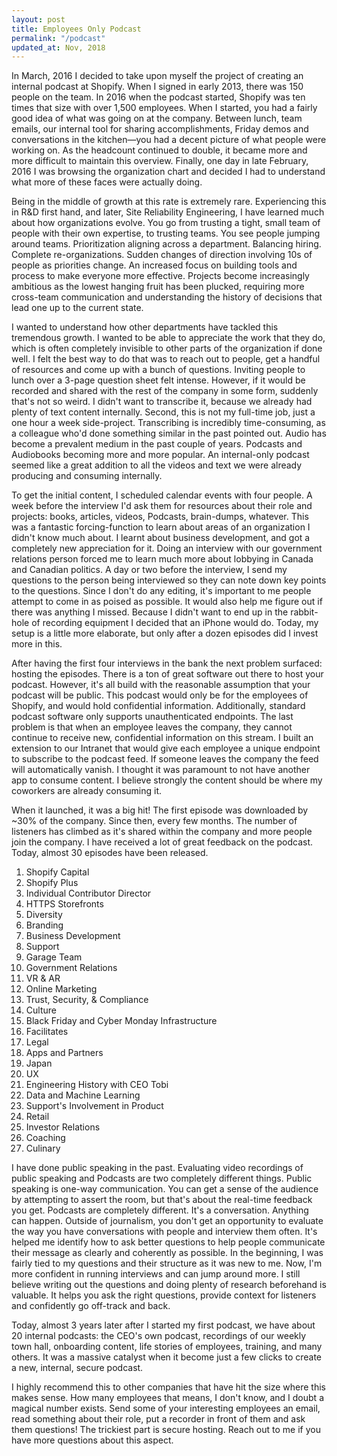 ```yaml
---
layout: post
title: Employees Only Podcast
permalink: "/podcast"
updated_at: Nov, 2018
---
```


In March, 2016 I decided to take upon myself the project of creating an internal
podcast at Shopify. When I signed in early 2013, there was 150 people on the
team. In 2016 when the podcast started, Shopify was ten times that size with
over 1,500 employees. When I started, you had a fairly good idea of what was
going on at the company. Between lunch, team emails, our internal tool for
sharing accomplishments, Friday demos and conversations in the kitchen—you had a
decent picture of what people were working on. As the headcount continued to
double, it became more and more difficult to maintain this overview. Finally,
one day in late February, 2016 I was browsing the organization chart and decided
I had to understand what more of these faces were actually doing.

Being in the middle of growth at this rate is extremely rare. Experiencing this
in R&D first hand, and later, Site Reliability Engineering, I have learned much
about how organizations evolve. You go from trusting a tight, small team of
people with their own expertise, to trusting teams. You see people jumping
around teams. Prioritization aligning across a department. Balancing hiring.
Complete re-organizations. Sudden changes of direction involving 10s of people
as priorities change. An increased focus on building tools and process to make
everyone more effective. Projects become increasingly ambitious as the lowest
hanging fruit has been plucked, requiring more cross-team communication and
understanding the history of decisions that lead one up to the current state.

I wanted to understand how other departments have tackled this tremendous
growth. I wanted to be able to appreciate the work that they do, which is often
completely invisible to other parts of the organization if done well. I felt the
best way to do that was to reach out to people, get a handful of resources and
come up with a bunch of questions. Inviting people to lunch over a 3-page
question sheet felt intense. However, if it would be recorded and shared with
the rest of the company in some form, suddenly that's not so weird. I didn't
want to transcribe it, because we already had plenty of text content internally.
Second, this is not my full-time job, just a one hour a week side-project.
Transcribing is incredibly time-consuming, as a colleague who'd done something
similar in the past pointed out. Audio has become a prevalent medium in the past
couple of years. Podcasts and Audiobooks becoming more and more popular. An
internal-only podcast seemed like a great addition to all the videos and text we
were already producing and consuming internally.

To get the initial content, I scheduled calendar events with four people. A week
before the interview I'd ask them for resources about their role and projects:
books, articles, videos, Podcasts, brain-dumps, whatever. This was a fantastic
forcing-function to learn about areas of an organization I didn't know much
about. I learnt about business development, and got a completely new
appreciation for it. Doing an interview with our government relations person
forced me to learn much more about lobbying in Canada and Canadian politics. A
day or two before the interview, I send my questions to the person being
interviewed so they can note down key points to the questions. Since I don't do
any editing, it's important to me people attempt to come in as poised as
possible. It would also help me figure out if there was anything I missed.
Because I didn't want to end up in the rabbit-hole of recording equipment I
decided that an iPhone would do. Today, my setup is a little more elaborate, but
only after a dozen episodes did I invest more in this.

After having the first four interviews in the bank the next problem surfaced:
hosting the episodes. There is a ton of great software out there to host your
podcast. However, it's all build with the reasonable assumption that your
podcast will be public. This podcast would only be for the employees of Shopify,
and would hold confidential information. Additionally, standard podcast software
only supports unauthenticated endpoints. The last problem is that when an
employee leaves the company, they cannot continue to receive new, confidential
information on this stream. I built an extension to our Intranet that would give
each employee a unique endpoint to subscribe to the podcast feed. If someone
leaves the company the feed will automatically vanish. I thought it was
paramount to not have another app to consume content. I believe strongly the
content should be where my coworkers are already consuming it.

When it launched, it was a big hit! The first episode was downloaded by ~30% of
the company. Since then, every few months. The number of listeners has climbed
as it's shared within the company and more people join the company. I have
received a lot of great feedback on the podcast.  Today, almost 30 episodes have
been released.

1. Shopify Capital
2. Shopify Plus
3. Individual Contributor Director
4. HTTPS Storefronts
5. Diversity
6. Branding
7. Business Development
8. Support
9. Garage Team
10. Government Relations
11. VR & AR
12. Online Marketing
13. Trust, Security, & Compliance
14. Culture
15. Black Friday and Cyber Monday Infrastructure
16. Facilitates
17. Legal
18. Apps and Partners
19. Japan
20. UX
21. Engineering History with CEO Tobi
22. Data and Machine Learning
23. Support's Involvement in Product
24. Retail
25. Investor Relations
26. Coaching
27. Culinary

I have done public speaking in the past. Evaluating video recordings of public
speaking and Podcasts are two completely different things. Public speaking is
one-way communication. You can get a sense of the audience by attempting to
assert the room, but that's about the real-time feedback you get. Podcasts are
completely different. It's a conversation. Anything can happen. Outside of
journalism, you don't get an opportunity to evaluate the way you have
conversations with people and interview them often. It's helped me identify how
to ask better questions to help people communicate their message as clearly and
coherently as possible. In the beginning, I was fairly tied to my questions and
their structure as it was new to me. Now, I'm more confident in running
interviews and can jump around more. I still believe writing out the questions
and doing plenty of research beforehand is valuable. It helps you ask the right
questions, provide context for listeners and confidently go off-track and back.

Today, almost 3 years later after I started my first podcast, we have about 20
internal podcasts: the CEO's own podcast, recordings of our weekly town hall,
onboarding content, life stories of employees, training, and many others. It was
a massive catalyst when it become just a few clicks to create a new, internal,
secure podcast.

I highly recommend this to other companies that have hit the size where this
makes sense. How many employees that means, I don't know, and I doubt a magical
number exists. Send some of your interesting employees an email, read something
about their role, put a recorder in front of them and ask them questions! The
trickiest part is secure hosting. Reach out to me if you have more questions
about this aspect.
